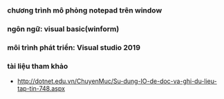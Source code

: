 ### chương trình mô phỏng notepad trên window
### ngôn ngữ: visual basic(winform)
### môi trình phát triển: Visual studio 2019

### tài liệu tham khảo
- http://dotnet.edu.vn/ChuyenMuc/Su-dung-IO-de-doc-va-ghi-du-lieu-tap-tin-748.aspx
